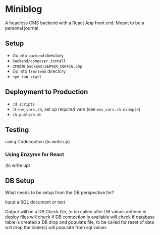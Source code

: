 # Miniblog

A headless CMS backend with a React App front end.
Meant to be a personal journal

## Setup

- Go into `backend` directory
- `backend/composer install`
- create `backend/SERVER_CONFIG.php`
- Go into `frontend` directory
- `npm run start`

## Deployment to Production

- `cd scripts`
- in `env_vars.sh`,  set up required vars (see `env_vars.sh.example`)
- `sh publish.sh`  

## Testing

using Codeception (to write up)

### Using Enzyme for React

(to write up)

## DB Setup

What needs to be setup from the DB perspective for?

Input a SQL document or text

Output will be
    a DB Check file, to be called after DB values defined in deploy files
        will check if DB connection is available
        will check if database table is created
    a DB drop and populate file, to be called for reset of data
        will drop the table(s)
        will populate from sql values
